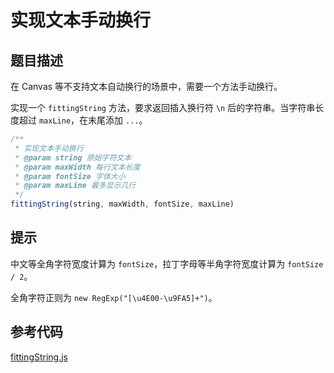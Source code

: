 # 实现文本手动换行

## 题目描述

在 Canvas 等不支持文本自动换行的场景中，需要一个方法手动换行。

实现一个 `fittingString` 方法，要求返回插入换行符 `\n` 后的字符串。当字符串长度超过 `maxLine`，在末尾添加 `...`。

```js
/**
 * 实现文本手动换行
 * @param string 原始字符文本
 * @param maxWidth 每行文本长度
 * @param fontSize 字体大小
 * @param maxLine 最多显示几行
 */
fittingString(string, maxWidth, fontSize, maxLine)
```

## 提示

中文等全角字符宽度计算为 `fontSize`，拉丁字母等半角字符宽度计算为 `fontSize / 2`。

全角字符正则为 `new RegExp("[\u4E00-\u9FA5]+")`。

## 参考代码

[fittingString.js](../codes/Q4/fittingString.js)

